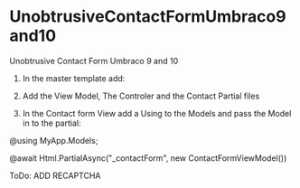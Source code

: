 # UnobtrusiveContactFormUmbraco9and10
Unobtrusive Contact Form Umbraco 9  and 10  


1) In the master template add:

<script src="https://ajax.aspnetcdn.com/ajax/jQuery/jquery-3.6.0.js"></script>
<script src="https://ajax.aspnetcdn.com/ajax/jquery.validate/1.16.0/jquery.validate.min.js"></script>
<script src="https://ajax.aspnetcdn.com/ajax/jquery.validation.unobtrusive/3.2.6/jquery.validate.unobtrusive.min.js"></script>

2) Add the View Model, The Controler and the Contact Partial files

3) In the Contact form View add a Using to the Models and pass the Model in to the partial:

@using MyApp.Models;

@await Html.PartialAsync("_contactForm", new ContactFormViewModel())


ToDo:  ADD RECAPTCHA
